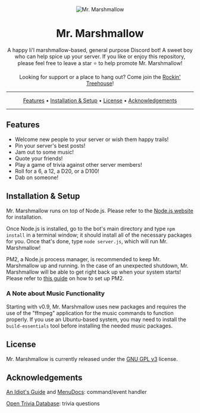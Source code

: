 <div align="center">
  <img src="https://user-images.githubusercontent.com/49416852/84093143-62d60280-a9c7-11ea-89a7-b06d7eafad5b.png" title="Mr. Marshmallow" alt="Mr. Marshmallow">

  # Mr. Marshmallow

  A happy li'l marshmallow-based, general purpose Discord bot! A sweet boy who can help spice up your server.
  If you like or enjoy this repository, please feel free to leave a star ⭐ to help promote Mr. Marshmallow!

  Looking for support or a place to hang out? Come join the [Rockin' Treehouse](https://discord.com/invite/UA6tK26)!
<hr>

  [Features](#Features) • [Installation & Setup](#Installation--Setup) • [License](#License) • [Acknowledgements](#Acknowledgements)

</div>
<hr>

## Features
- Welcome new people to your server or wish them happy trails!
- Pin your server's best posts!
- Jam out to some music!
- Quote your friends!
- Play a game of trivia against other server members!
- Roll for a 6, a 12, a D20, or a D100!
- Dab on someone!

## Installation & Setup
Mr. Marshmallow runs on top of Node.js. Please refer to the [Node.js website](https://nodejs.org/en/) for installation.

Once Node.js is installed, go to the bot's main directory and type `npm install` in a terminal window; it should install all of the necessary packages for you. Once that's done, type `node server.js`, which will run Mr. Marshmallow!

PM2, a Node.js process manager, is recommended to keep Mr. Marshmallow up and running. In the case of an unexpected shutdown, Mr. Marshmallow will be able to get right back up when your system starts! Please refer to [this guide](https://discordjs.guide/improving-dev-environment/pm2.html#installation) on how to set up PM2.

### A Note about Music Functionality
Starting with v0.9, Mr. Marshmallow uses new packages and requires the use of the "ffmpeg" application for the music commands to function properly. If you use an Ubuntu-based system, you may need to install the `build-essentials` tool before installing the needed music packages.

## License
Mr. Marshmallow is currently released under the [GNU GPL v3](https://www.gnu.org/licenses/gpl-3.0.en.html) license.

## Acknowledgements
[An Idiot's Guide](https://github.com/AnIdiotsGuide/discordjs-bot-guide) and [MenuDocs](https://github.com/MenuDocs/Discord.JS-Tutorial): command/event handler

[Open Trivia Database](https://opentdb.com/): trivia questions
